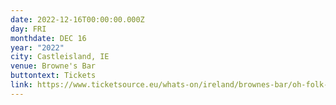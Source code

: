 ```yaml
---
date: 2022-12-16T00:00:00.000Z
day: FRI
monthdate: DEC 16
year: "2022"
city: Castleisland, IE
venue: Browne's Bar
buttontext: Tickets
link: https://www.ticketsource.eu/whats-on/ireland/brownes-bar/oh-folk-presents-george-murphy/e-avqvgb
---
```

